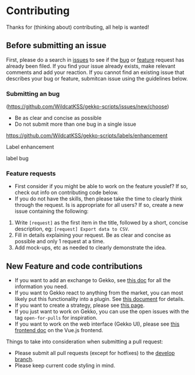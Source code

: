 # Contributing
Thanks for (thinking about) contributing, all help is wanted!

## Before submitting an issue
First, please do a search in [issues](https://github.com/WildcatKSS/gekko-scripts/issues) to see if the [bug](https://github.com/WildcatKSS/gekko-scripts/labels/bug) or [feature](https://github.com/WildcatKSS/gekko-scripts/labels/enhancement) request has already been filed. If you find your issue already exists, make relevant comments and add your reaction. If you cannot find an existing issue that describes your bug or feature, submitcan issue using the guidelines below.

### Submitting an bug



(https://github.com/WildcatKSS/gekko-scripts/issues/new/choose)
* Be as clear and concise as possible
* Do not submit more than one bug in a single issue

https://github.com/WildcatKSS/gekko-scripts/labels/enhancement

Label enhancement

label bug

### Feature requests
* First consider if you might be able to work on the feature youslef? If so, check out info on contributing code below.
* If you do not have the skills, then please take the time to clearly think through the request. Is is appropriate for all users?  If so, create a new issue containing the following:

1. Write `[request]` as the first item in the title, followed by a short, concise description, eg: `[request] Export data to CSV`.
2. Fill in details explaining your request.  Be as clear and concise as possible and only 1 request at a time.
3. Add mock-ups, etc as needed to clearly demonstrate the idea.

## New Feature and code contributions

- If you want to add an exchange to Gekko, see [this doc](https://gekko.wizb.it/docs/extending/add_an_exchange.html) for all the information you need.
- If you want to Gekko react to anything from the market, you can most likely put this functionality into a plugin. See [this document](https://gekko.wizb.it/docs/internals/plugins.html) for details.
- If you want to create a strategy, please see [this page](https://gekko.wizb.it/docs/strategies/creating_a_strategy.html).
- If you just want to work on Gekko, you can use the open issues with the tag `open-for-pulls` for inspiration.
- If you want to work on the web interface (Gekko UI), please see [this frontend doc](https://gekko.wizb.it/docs/internals/gekko_ui.html) on the Vue.js frontend.

Things to take into consideration when submitting a pull request:

 - Please submit all pull requests (except for hotfixes) to the [develop branch](https://github.com/askmike/gekko/tree/develop).
 - Please keep current code styling in mind.
